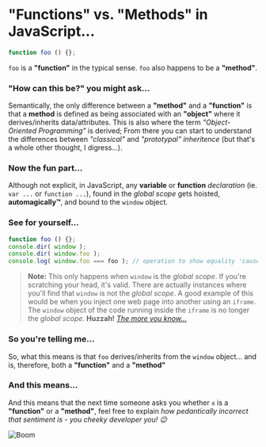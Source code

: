# "Functions" vs. "Methods" in JavaScript...

```javascript
function foo () {};
````

`foo` is a **"function"** in the typical sense. `foo` also happens to be a **"method"**.

### "How can this be?" you might ask...

Semantically, the only difference between a **"method"** and a **"function"** is that a **method** is defined as being associated with an **"object"** where it derives/inherits data/attributes. This is also where the term *"Object-Oriented Programming"* is derived; From there you can start to understand the differences between *"classical"* and *"prototypal"* *inheritence* (but that's a whole other thought, I digress...).

### Now the fun part...

Although not explicit, in JavaScript, any **variable** or **function** *declaration* (ie. `var ...` or `function ...`), found in the *global scope* gets hoisted, **automagically™**, and bound to the `window` object.

### See for yourself...

```javascript
function foo () {};
console.dir( window );
console.dir( window.foo );
console.log( window.foo === foo ); // operation to show equality 'cause I wanted to
````

> **Note:** This only happens when `window` is the *global scope*. If you're scratching your head, it's valid. There are actually instances where you'll find that `window` is not the *global scope*. A good example of this would be when you inject one web page into another using an `iframe`. The `window` object of the code running inside the `iframe` is no longer the *global scope*. **Huzzah!** *[The more you know...](https://www.youtube.com/watch?v=GD6qtc2_AQA)*

### So you're telling me...

So, what this means is that `foo` derives/inherits from the `window` object... and is, therefore, both a **"function"** and a **"method"**
### And this means...

And this means that the next time someone asks you whether `x` is a **"function"** or a **"method"**, feel free to explain *how pedantically incorrect that sentiment is - you cheeky developer you! :wink:*

![Boom](http://assets.diylol.com/hfs/3a1/04b/f82/resized/success-kid-meme-generator-boom-delivered-the-win-c6a5e4.jpg )
